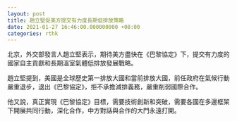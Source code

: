 ```yaml
---
layout: post
title: 趙立堅促美方提交有力度長期低排放策略
date: 2021-01-27 16:46:00.000000000 +08:00
categories: rthk
---
```


北京，外交部發言人趙立堅表示，期待美方盡快在《巴黎協定》下，提交有力度的國家自主貢獻和長期溫室氣體低排放發展戰略。

趙立堅提到，美國是全球歷史第一排放大國和當前排放大國，前任政府在氣候行動嚴重退步，退出《巴黎協定》，拒不承擔減排義務，嚴重削弱國際合作。

他又說，真正實現《巴黎協定》目標，需要技術創新和突破，需要各國在多邊框架下開展共同行動，深化合作，中方對話與合作的大門永遠打開。
